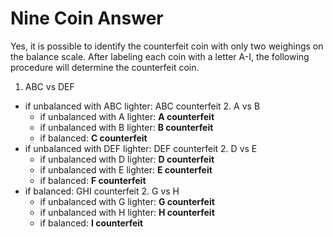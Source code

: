 # Nine Coin Answer

Yes, it is possible to identify the counterfeit coin with only two weighings on 
the balance scale. After labeling each coin with a letter A-I, the following 
procedure will determine the counterfeit coin.

1. ABC vs DEF
  * if unbalanced with ABC lighter: ABC counterfeit
    2. A vs B
      * if unbalanced with A lighter: **A counterfeit**
      * if unbalanced with B lighter: **B counterfeit**
      * if balanced: **C counterfeit**
  * if unbalanced with DEF lighter: DEF counterfeit
    2. D vs E
      * if unbalanced with D lighter: **D counterfeit**
      * if unbalanced with E lighter: **E counterfeit**
      * if balanced: **F counterfeit**
  * if balanced: GHI counterfeit
    2. G vs H
      * if unbalanced with G lighter: **G counterfeit**
      * if unbalanced with H lighter: **H counterfeit**
      * if balanced: **I counterfeit**
